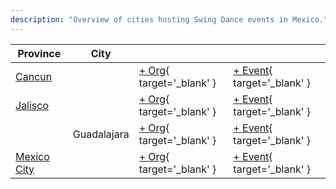 ```yaml
---
description: "Overview of cities hosting Swing Dance events in Mexico."
---
```


| Province | City | | |
| --- | --- | --- | --- |
| [Cancun](by_city.md#cancun) | | [+ Org](https://github.com/swingdance/orgs/issues/new?assignees=&labels=add+org&projects=&template=02-add_entity.yml&title=%5Bes_MX%5D%20%3CName%3E&region=es_MX&province=Cancun&city=Cancun){ target='_blank' } | [+ Event](https://github.com/swingdance/events/issues/new?assignees=&labels=add+event&projects=&template=02-add_entity.yml&title=%5B2024%2Fes_MX%5D%20%3CName%3E&region=es_MX&province=Cancun&city=Cancun&org_id=&date_starts=2024-&date_ends=2024-){ target='_blank' } |
| [Jalisco](by_city.md#jalisco) | | [+ Org](https://github.com/swingdance/orgs/issues/new?assignees=&labels=add+org&projects=&template=02-add_entity.yml&title=%5Bes_MX%5D%20%3CName%3E&region=es_MX&province=Jalisco&city=){ target='_blank' } | [+ Event](https://github.com/swingdance/events/issues/new?assignees=&labels=add+event&projects=&template=02-add_entity.yml&title=%5B2024%2Fes_MX%5D%20%3CName%3E&region=es_MX&province=Jalisco&city=&org_id=&date_starts=2024-&date_ends=2024-){ target='_blank' } |
| | Guadalajara | [+ Org](https://github.com/swingdance/orgs/issues/new?assignees=&labels=add+org&projects=&template=02-add_entity.yml&title=%5Bes_MX%5D%20%3CName%3E&region=es_MX&province=Jalisco&city=Guadalajara){ target='_blank' } | [+ Event](https://github.com/swingdance/events/issues/new?assignees=&labels=add+event&projects=&template=02-add_entity.yml&title=%5B2024%2Fes_MX%5D%20%3CName%3E&region=es_MX&province=Jalisco&city=Guadalajara&org_id=&date_starts=2024-&date_ends=2024-){ target='_blank' } |
| [Mexico City](by_city.md#mexico-city) | | [+ Org](https://github.com/swingdance/orgs/issues/new?assignees=&labels=add+org&projects=&template=02-add_entity.yml&title=%5Bes_MX%5D%20%3CName%3E&region=es_MX&province=Mexico%20City&city=Mexico%20City){ target='_blank' } | [+ Event](https://github.com/swingdance/events/issues/new?assignees=&labels=add+event&projects=&template=02-add_entity.yml&title=%5B2024%2Fes_MX%5D%20%3CName%3E&region=es_MX&province=Mexico%20City&city=Mexico%20City&org_id=&date_starts=2024-&date_ends=2024-){ target='_blank' } |
